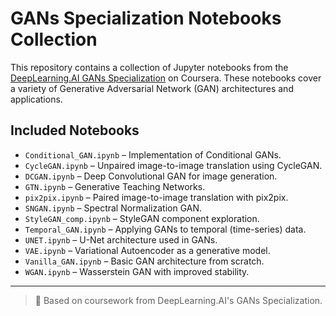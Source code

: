 # GANs Specialization Notebooks Collection

This repository contains a collection of Jupyter notebooks from the [DeepLearning.AI GANs Specialization](https://www.coursera.org/specializations/generative-adversarial-networks-gans) on Coursera. These notebooks cover a variety of Generative Adversarial Network (GAN) architectures and applications.

## Included Notebooks

- `Conditional_GAN.ipynb` – Implementation of Conditional GANs.
- `CycleGAN.ipynb` – Unpaired image-to-image translation using CycleGAN.
- `DCGAN.ipynb` – Deep Convolutional GAN for image generation.
- `GTN.ipynb` – Generative Teaching Networks.
- `pix2pix.ipynb` – Paired image-to-image translation with pix2pix.
- `SNGAN.ipynb` – Spectral Normalization GAN.
- `StyleGAN_comp.ipynb` – StyleGAN component exploration.
- `Temporal_GAN.ipynb` – Applying GANs to temporal (time-series) data.
- `UNET.ipynb` – U-Net architecture used in GANs.
- `VAE.ipynb` – Variational Autoencoder as a generative model.
- `Vanilla_GAN.ipynb` – Basic GAN architecture from scratch.
- `WGAN.ipynb` – Wasserstein GAN with improved stability.

---

> 📘 Based on coursework from DeepLearning.AI's GANs Specialization.
